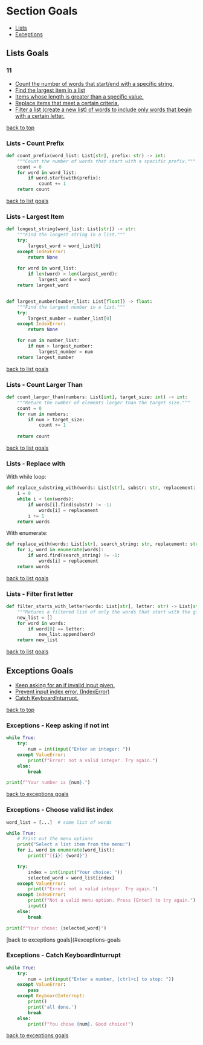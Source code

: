 # Section Goals
- [Lists](#lists-goals)
- [Exceptions](#exceptions-goals)

## Lists Goals
### 11
- [Count the number of words that start/end with a specific string.](#lists---count-prefix)
- [Find the largest item in a list](#lists---largest-item)
- [Items whose length is greater than a specific value.](#lists---count-larger-than)
- [Replace items that meet a certain criteria.](#lists---replace-with)
- [Filter a list (create a new list) of words to include only words that begin with a certain letter.](#lists---filter-first-letter)

[back to top](#section-goals)

### Lists - Count Prefix
```python
def count_prefix(word_list: List[str], prefix: str) -> int:
    """Count the number of words that start with a specific prefix."""
    count = 0
    for word in word_list:
        if word.startswith(prefix):
            count += 1
    return count
```
[back to list goals](#lists-goals)

### Lists - Largest Item
```python
def longest_string(word_list: List[str]) -> str:
    """Find the longest string in a list."""
    try:
        largest_word = word_list[0]
    except IndexError:
        return None
    
    for word in word_list:
        if len(word) > len(largest_word):
            largest_word = word
    return largest_word


def largest_number(number_list: List[float]) -> float:
    """Find the largest number in a list."""
    try:
        largest_number = number_list[0]
    except IndexError:
        return None

    for num in number_list:
        if num > largest_number:
            largest_number = num
    return largest_number
```
[back to list goals](#lists-goals)

### Lists - Count Larger Than
```python
def count_larger_than(numbers: List[int], target_size: int) -> int:
    """Return the number of elements larger than the target size."""
    count = 0
    for num in numbers:
        if num > target_size:
            count += 1
    
    return count
```
[back to list goals](#lists-goals)

### Lists - Replace with
With while loop:
```python
def replace_substring_with(words: List[str], substr: str, replacement: str) -> List[str]:
    i = 0
    while i < len(words):
        if words[i].find(substr) != -1:
            words[i] = replacement
        i += 1
    return words
```
With enumerate:
```python
def replace_with(words: List[str], search_string: str, replacement: str) -> List[str]:
    for i, word in enumerate(words):
        if word.find(search_string) != -1:
            words[i] = replacement
    return words
```
[back to list goals](#lists-goals)

### Lists - Filter first letter
```python
def filter_starts_with_letter(words: List[str], letter: str) -> List[str]:
    """Returns a filtered list of only the words that start with the given letter."""
    new_list = []
    for word in words:
        if word[0] == letter:
            new_list.append(word)
    return new_list
```
[back to list goals](#lists-goals)

## Exceptions Goals
- [Keep asking for an if invalid input given.](#exceptions---keep-asking-if-not-int)
- [Prevent input index error. (IndexError)](#exceptions---choose-valid-list-index)
- [Catch KeyboardInturrupt.](#exceptions---catch-keyboardinturrupt)

[back to top](#section-goals)

### Exceptions - Keep asking if not int
```python
while True:
    try:
        num = int(input("Enter an integer: "))
    except ValueError:
        print(f"Error: not a valid integer. Try again.")
    else:
        break

print(f"Your number is {num}.")
```
[back to exceptions goals](#exceptions-goals)

### Exceptions - Choose valid list index
```python
word_list = [...]  # some list of words

while True:
    # Print out the menu options
    print("Select a list item from the menu:")
    for i, word in enumerate(word_list):
        print(f"[{i}] {word}")

    try:
        index = int(input("Your choice: "))
        selected_word = word_list[index]
    except ValueError:
        print(f"Error: not a valid integer. Try again.")
    except IndexError:
        print(f"Not a valid menu option. Press [Enter] to try again.")
        input()
    else:
        break

print(f"Your chose: {selected_word}")
```
[back to exceptions goals](#exceptions-goals

### Exceptions - Catch KeyboardInturrupt
```python
while True:
    try:
        num = int(input("Enter a number, [ctrl+c] to stop: "))
    except ValueError:
        pass
    except KeyboardInterrupt:
        print()
        print('all done.')
        break
    else:
        print(f"You chose {num}. Good choice!")
```
[back to exceptions goals](#exceptions-goals)

